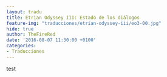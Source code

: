 ```yaml
---
layout: tradu
title: Etrian Odyssey III: Estado de los diálogos
feature-img: "traducciones/etrian-odyssey-iii/eo3-00.jpg"
hide: true
author: TheFireRed
date: '2016-08-07 11:30:00 +0100'
categories:
- Traducciones
---
```

test